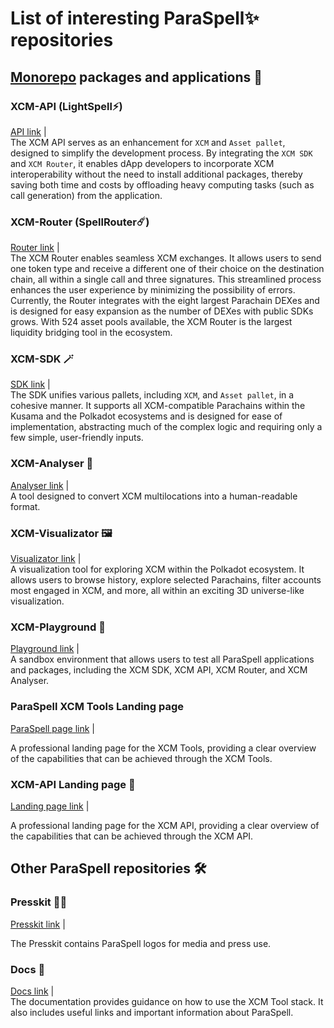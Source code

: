 # List of interesting ParaSpell✨ repositories

## [Monorepo](https://github.com/paraspell/xcm-tools/tree/main) packages and applications 🧰

### XCM-API (LightSpell⚡️)
[API link](https://github.com/paraspell/xcm-tools/tree/main/apps/xcm-api) |  
The XCM API serves as an enhancement for `XCM` and `Asset pallet`, designed to simplify the development process. By integrating the `XCM SDK` and `XCM Router`, it enables dApp developers to incorporate XCM interoperability without the need to install additional packages, thereby saving both time and costs by offloading heavy computing tasks (such as call generation) from the application.

### XCM-Router (SpellRouter☄️)
[Router link](https://github.com/paraspell/xcm-tools/tree/main/packages/xcm-router) |  
The XCM Router enables seamless XCM exchanges. It allows users to send one token type and receive a different one of their choice on the destination chain, all within a single call and three signatures. This streamlined process enhances the user experience by minimizing the possibility of errors. Currently, the Router integrates with the eight largest Parachain DEXes and is designed for easy expansion as the number of DEXes with public SDKs grows. With 524 asset pools available, the XCM Router is the largest liquidity bridging tool in the ecosystem.

### XCM-SDK 🪄
[SDK link](https://github.com/paraspell/xcm-tools/tree/main/packages/sdk) |  
The SDK unifies various pallets, including `XCM`, and `Asset pallet`, in a cohesive manner. It supports all XCM-compatible Parachains within the Kusama and the Polkadot ecosystems and is designed for ease of implementation, abstracting much of the complex logic and requiring only a few simple, user-friendly inputs.

### XCM-Analyser 🔎
[Analyser link](https://github.com/paraspell/xcm-tools/tree/main/packages/xcm-analyser) |  
A tool designed to convert XCM multilocations into a human-readable format.

### XCM-Visualizator 🖼️
[Visualizator link](https://github.com/paraspell/xcm-tools/tree/main/apps/visualizator-fe) |  
A visualization tool for exploring XCM within the Polkadot ecosystem. It allows users to browse history, explore selected Parachains, filter accounts most engaged in XCM, and more, all within an exciting 3D universe-like visualization.

### XCM-Playground 🛝
[Playground link](https://github.com/paraspell/xcm-tools/tree/main/apps/playground) |  
A sandbox environment that allows users to test all ParaSpell applications and packages, including the XCM SDK, XCM API, XCM Router, and XCM Analyser.

### ParaSpell XCM Tools Landing page
[ParaSpell page link](https://github.com/paraspell/xcm-tools/tree/main/apps/site) |

A professional landing page for the XCM Tools, providing a clear overview of the capabilities that can be achieved through the XCM Tools.

### XCM-API Landing page 🛬
[Landing page link](https://github.com/paraspell/xcm-tools/tree/main/apps/lightspell-site) |  

A professional landing page for the XCM API, providing a clear overview of the capabilities that can be achieved through the XCM API.

## Other ParaSpell repositories 🛠️

### Presskit 🤵‍♂️
[Presskit link](https://github.com/paraspell/presskit) |

The Presskit contains ParaSpell logos for media and press use.

### Docs 📖
[Docs link](https://github.com/paraspell/docs) |  
The documentation provides guidance on how to use the XCM Tool stack. It also includes useful links and important information about ParaSpell.
